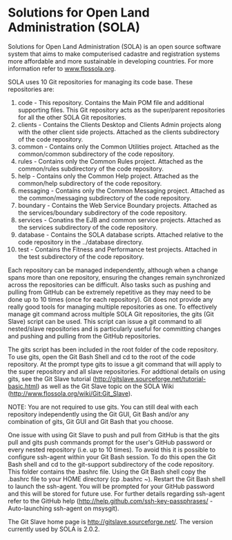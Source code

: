Solutions for Open Land Administration (SOLA) 
=====

Solutions for Open Land Administration (SOLA) is an open source software system that aims to make computerised cadastre and
registration systems more affordable and more sustainable in developing countries. For more information refer to www.flossola.org. 

SOLA uses 10 Git repositories for managing its code base. These repositories are:

1) code      - This repository. Contains the Main POM file and additional supporting files. This Git repository acts as the super/parent repositories for all the other SOLA Git repositories. 
2) clients   - Contains the Clients Desktop and Clients Admin projects along with the other client side projects. Attached as the clients subdirectory of the code repository. 
3) common    - Contains only the Common Utilities project. Attached as the common/common subdirectory of the code repository. 
4) rules     - Contains only the Common Rules project. Attached as the common/rules subdirectory of the code repository. 
5) help      - Contains only the Common Help project. Attached as the common/help subdirectory of the code repository. 
6) messaging - Contains only the Common Messaging project. Attached as the common/messaging subdirectory of the code repository. 
7) boundary  - Contains the Web Service Boundary projects. Attached as the services/boundary subdirectory of the code repository. 
8) services  - Conatins the EJB and common service projects. Attached as the services subdirectory of the code repository.
9) database  - Contains the SOLA database scripts. Attached relative to the code repository in the ../database directory.
10) test     - Contains the Fitness and Performance test projects. Attached in the test subdirectory of the code repository. 

Each repository can be managed independently, although when a change spans more than one repository, ensuring the changes remain synchronized across the repositories can be difficult. Also tasks such as pushing and pulling from GitHub can be extremely repetitive as they may need to be done up to 10 times (once for each repository). Git does not provide any really good tools for managing multiple repositories as one. To effectively manage git command across multiple SOLA Git repositories, the gits (Git Slave) script can be used. This script can issue a git command to all nested/slave repositories and is particularly useful for committing changes and pushing and pulling from the GitHub repositories. 

The gits script has been included in the root folder of the code repository. To use gits, open the Git Bash Shell and cd to the root of the code repository. At the prompt type gits <any git command> to issue a git command that will apply to the super repository and all slave repositories. For addtional details on using gits, see the Git Slave tutorial (http://gitslave.sourceforge.net/tutorial-basic.html) as well as the Git Slave topic on the SOLA Wiki 
(http://www.flossola.org/wiki/Git:Git_Slave).

NOTE: You are not required to use gits. You can still deal with each repository independently using the Git GUI, Git Bash and/or any combination of gits, Git GUI and Git Bash that you choose. 

One issue with using Git Slave to push and pull from GitHub is that the gits pull and gits push commands prompt for the user's GitHub password or every nested repository (i.e. up to 10 times). To avoid this it is possible to configure ssh-agent within your Git Bash session. To do this open the Git Bash shell and cd to the git-support subdirectory of the code repository. This folder contains the .bashrc file. Using the Git Bash shell copy the .bashrc file to your HOME directory (cp .bashrc ~). Restart the Git Bash shell to launch the ssh-agent. You will be prompted for your GitHub password and this will be stored for future use. For further details regarding ssh-agent refer to the GitHub help (http://help.github.com/ssh-key-passphrases/ - Auto-launching ssh-agent on msysgit). 

The Git Slave home page is http://gitslave.sourceforge.net/. The version currently used by SOLA is 2.0.2. 		   
			  
